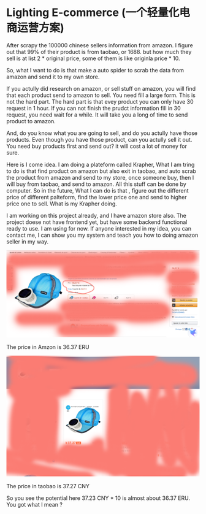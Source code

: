 # Lighting E-commerce (一个轻量化电商运营方案)

After scrapy the 100000 chinese sellers information from amazon. I figure out that 99% of their product is from taobao, or 1688. but how much they sell is at list 2 * original price, some of them is like originla price * 10.

So, what I want to do is that make a auto spider to scrab the data from amazon and send it to my own store.

If you actully did research on amazon, or sell stuff on amazon, you will find that each product send to amazon to sell. You need fill a large form. This is not the hard part. The hard part is that evey product you can only have 30 request in 1 hour. If you can not finish the prudct information fill in 30 request, you need wait for a while. It will take you a long of time to send product to amazon. 

And, do you know what you are going to sell, and do you actully have those products. Even though you have those product, can you actully sell it out. You need buy products first and send out? it will cost a lot of money for sure.

Here is I come idea. I am doing a plateform called Krapher, What I am tring to do is that find product on amazon but also exit in taobao, and auto scrab the product from amazon and send to my store, once someone buy, then I will buy from taobao, and send to amazon. All this stuff can be done by computer. So in the future, What I can do is that , figure out the different price of different palteform, find the lower price one and send to higher price one to sell. What is my Krapher doing.

I am working on this project already, and I have amazon store also. The project doese not have frontend yet, but have some backend functional ready to use. I am using for now. If anyone interested in my idea, you can contact me, I can show you my system and teach you how to doing amazon seller in my way.

![The price in amazon](https://github.com/zz373609/Lighting-E-commerce-/blob/master/WechatIMG37.png)

The price in Amzon is 36.37 ERU

![The price in taobao](https://github.com/zz373609/Lighting-E-commerce-/blob/master/WechatIMG38.png)

The price in taobao is 37.27 CNY

So you see the potential here 37.23 CNY * 10 is almost about 36.37 ERU. You got what I mean ?
